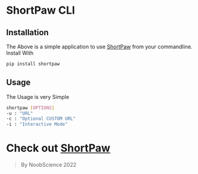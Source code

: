 # ShortPaw CLI

## Installation

The Above is a simple application to use [ShortPaw]("https://shortpaw.herokuapp.com") from your commandline. Install With

```bash
pip install shortpaw
````

## Usage

The Usage is very Simple

```bash
shortpaw [OPTIONS]
-u : "URL"
-c : "Optional CUSTOM URL"
-i : "Interactive Mode"
```

# Check out [ShortPaw]("https://shortpaw.herokuapp.com")

> By NoobScience 2022